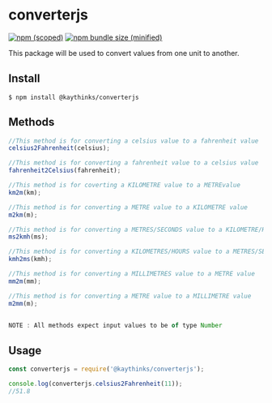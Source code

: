 # converterjs

[![npm (scoped)](https://img.shields.io/npm/v/@kaythinks/converterjs.svg)](https://www.npmjs.com/package/@kaythinks/converterjs)
[![npm bundle size (minified)](https://img.shields.io/bundlephobia/min/@kaythinks/sweetthings.svg)](https://www.npmjs.com/package/@kaythinks/sweetthings)

This package will be used to convert values from one unit to another.

## Install

```
$ npm install @kaythinks/converterjs
```

## Methods

```js
//This method is for converting a celsius value to a fahrenheit value
celsius2Fahrenheit(celsius);

//This method is for converting a fahrenheit value to a celsius value
fahrenheit2Celsius(fahrenheit);

//This method is for coverting a KILOMETRE value to a METREvalue
km2m(km);

//This method is for converting a METRE value to a KILOMETRE value
m2km(m);

//This method is for converting a METRES/SECONDS value to a KILOMETRE/HOURS value
ms2kmh(ms);

//This method is for converting a KILOMETRES/HOURS value to a METRES/SECONDS value
kmh2ms(kmh);

//This method is for converting a MILLIMETRES value to a METRE value
mm2m(mm);

//This method is for converting a METRE value to a MILLIMETRE value
m2mm(m);


NOTE : All methods expect input values to be of type Number
```   

## Usage

```js
const converterjs = require('@kaythinks/converterjs');

console.log(converterjs.celsius2Fahrenheit(11));
//51.8

```                    